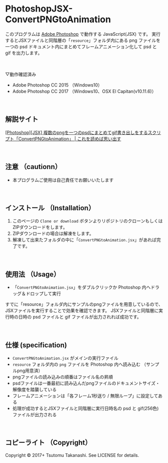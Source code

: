 # PhotoshopJSX-ConvertPNGtoAnimation

このプログラムは [Adobe Photoshop](http://www.adobe.com/jp/products/photoshop.html) で動作する JavaScript(JSX) です。
実行するとJSXファイルと同階層の「`resource`」フォルダ内にある png ファイルを一つの psd ドキュメント内にまとめてフレームアニメーション化して psd と gif を出力します。
<br><br><br>



▽動作確認済み
* Adobe Photoshop CC 2015 （Windows10）
* Adobe Photoshop CC 2017 （Windows10、OSX El Capitan(v10.11.6)）
<br><br><br>



## 解説サイト

[[Photoshop][JSX] 複数のpngを一つのpsdにまとめてgif書き出しをするスクリプト「ConvertPNGtoAnimation」 | これを読めば思い出す](http://www.koreyome.com/web/photoshop-jsx-convertpngtoanimation/)
<br><br><br>




## 注意 （cautionn）

* 本プログラムご使用は自己責任でお願いいたします
<br><br><br>




## インストール （Installation）

1. このページの `Clone or download` ボタンよりリポジトリのクローンもしくはZIPダウンロードをします。
2. ZIPダウンロードの場合は解凍をします。
3. 解凍して出来たフォルダの中に「`ConvertPNGtoAnimation.jsx`」があれば完了です。
<br><br><br>




## 使用法 （Usage）

* 「`ConvertPNGtoAnimation.jsx`」をダブルクリックか Photoshop 内へドラッグ＆ドロップして実行

すでに「resource」フォルダ内にサンプルのpngファイルを用意しているので、JSXファイルを実行することで効果を確認できます。
JSXファイルと同階層に実行時の日時の psd ファイルと gif ファイルが出力されれば成功です。
<br><br><br>




## 仕様 (specification)

* `ConvertPNGtoAnimation.jsx` がメインの実行ファイル
* `resource` フォルダ内の `png` ファイルを Photoshop 内へ読み込む （サンプルpng用意済）
* pngファイルの読み込みの順番はファイル名の昇順
* psdファイルは一番最初に読み込んだpngファイルのドキュメントサイズ・解像度を踏襲している
* フレームアニメーションは「各フレーム1秒送り / 無限ループ」に設定してある
* 処理が成功するとJSXファイルと同階層に実行日時名の psd と gif(256色) ファイルが出力される
<br><br><br>




## コピーライト （Copyright）
Copyright © 2017+ Tsutomu Takanashi. See LICENSE for details.
